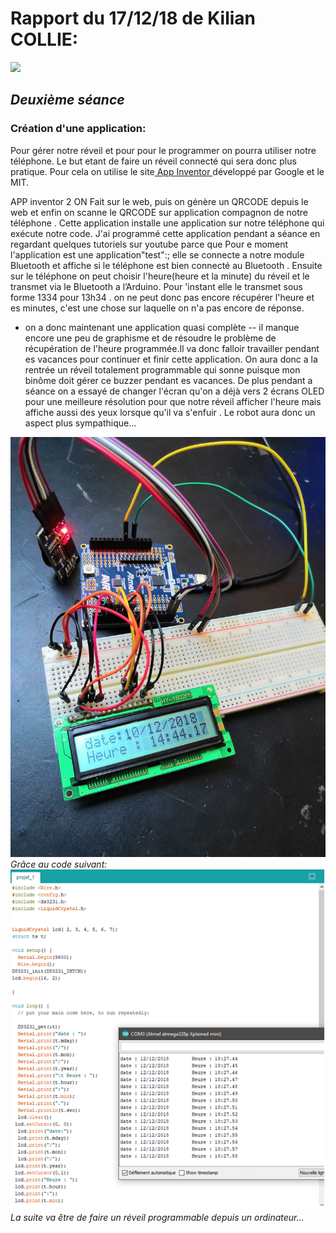 <h1>Rapport du  17/12/18 de Kilian COLLIE:</h1>
 

  
<img src="https://lh3.googleusercontent.com/i5p5qfCi6jCOEdJZbtTNDbd4LNHZtXg5mqx32KyTXSkzRoiwFUgWNd5u9Ed7LjkWKQ=s128" />



<h2>
 <em>Deuxième séance</em>
</h2>
<p>
  
<h3>Création d'une application:</h3>
Pour gérer notre réveil et pour pour le programmer on pourra utiliser notre téléphone. Le but etant de faire un réveil connecté qui sera donc plus pratique. Pour cela on utilise le site<a href="http://appinventor.mit.edu/explore/# "> App Inventor </a> développé par Google et le MIT. 

APP inventor 2  ON Fait sur le web, puis on génère un QRCODE depuis le web et enfin on scanne le QRCODE sur application compagnon de notre téléphone . Cette application installe une application sur notre téléphone qui exécute notre code. 
 J'ai programmé cette application pendant a séance en regardant quelques tutoriels sur youtube parce que 
Pour e moment l'application est une application"test":; elle se connecte a notre module Bluetooth et affiche si le téléphone est bien connecté au Bluetooth . Ensuite sur le téléphone on peut choisir l'heure(heure et la minute) du réveil et le transmet via le Bluetooth a l’Arduino. Pour 'instant elle le transmet sous forme 1334 pour 13h34 . on ne peut donc pas encore récupérer l'heure et es minutes, c'est une chose sur laquelle on n'a pas encore de réponse.  
-  on a donc maintenant une  application quasi complète -- il manque encore une peu de graphisme et de résoudre le problème de récupération de l'heure programmée.Il va donc falloir travailler pendant es vacances pour continuer et finir cette application.
On aura donc a la rentrée un réveil totalement programmable qui sonne puisque mon binôme doit gérer ce buzzer pendant es vacances.
De plus pendant a séance on a essayé de changer l'écran qu'on a déjà vers 2 écrans OLED pour une meilleure résolution pour que notre réveil afficher l'heure mais affiche aussi des yeux lorsque qu'il va s'enfuir . Le robot aura donc un aspect plus sympathique...
 
  
  

<img src="Images-import/img1.jpg" alt="voir image 1 dans le fichier img-import"/>
<em>Grâce au code suivant:</em>
<img src="Images-import/code numero1.png" alt="voir image  dans le fichier img-import"/>
 <em>La suite va être de faire un réveil programmable depuis un ordinateur...</em> 


</p>






